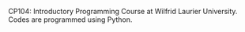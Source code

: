 CP104: Introductory Programming Course at Wilfrid Laurier University.
Codes are programmed using Python.
